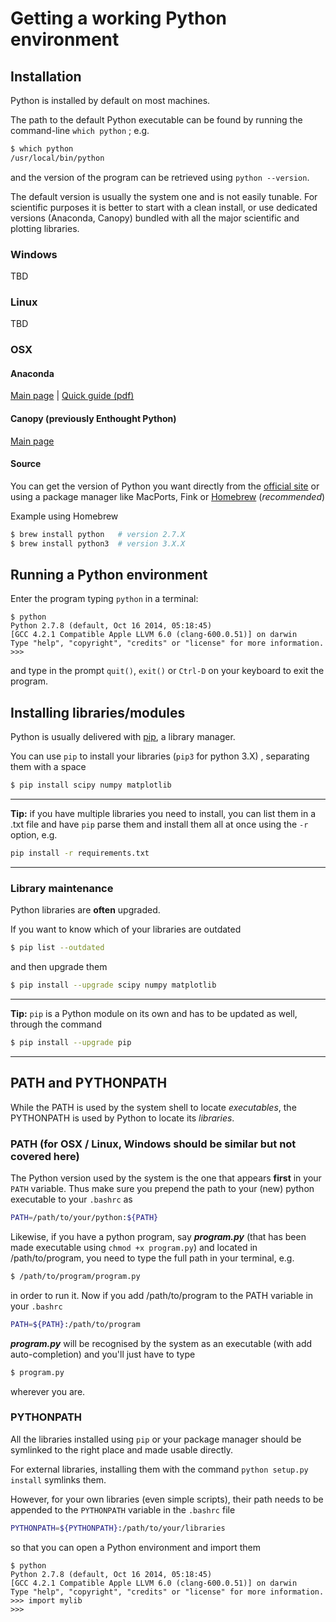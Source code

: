 # Getting a working Python environment

## Installation

Python is installed by default on most machines.

The path to the default Python executable can be found by running the command-line
`which python` ; e.g.
```bash
$ which python
/usr/local/bin/python
```
and the version of the program can be retrieved using `python --version`.

The default version is usually the system one and is not easily tunable.
For scientific purposes it is better to start with a clean install, or use dedicated versions (Anaconda, Canopy) bundled with all the major scientific and plotting libraries.

### Windows
TBD

### Linux
TBD

### OSX

#### Anaconda

[Main page](https://store.continuum.io/cshop/anaconda/) | [Quick guide (pdf)](https://store.continuum.io/static/img/Anaconda-Quickstart.pdf)

#### Canopy (previously Enthought Python)

[Main page](https://www.enthought.com/products/canopy/)

#### Source

You can get the version of Python you want directly from the [official site](https://www.python.org/downloads/) or using a package manager like MacPorts, Fink or [Homebrew](http://brew.sh/) (_recommended_)

Example using Homebrew
```bash
$ brew install python   # version 2.7.X
$ brew install python3  # version 3.X.X
```

## Running a Python environment

Enter the program typing `python` in a terminal:
```
$ python
Python 2.7.8 (default, Oct 16 2014, 05:18:45)
[GCC 4.2.1 Compatible Apple LLVM 6.0 (clang-600.0.51)] on darwin
Type "help", "copyright", "credits" or "license" for more information.
>>>
```
and type in the prompt `quit()`, `exit()` or `Ctrl-D` on your keyboard to exit the program.


## Installing libraries/modules

Python is usually delivered with [pip](https://pip.pypa.io/en/latest/), a library manager.

You can use `pip` to install your libraries (`pip3` for python 3.X) , separating them with a space
```bash
$ pip install scipy numpy matplotlib
```
----
__Tip:__ if you have multiple libraries you need to install, you can list them in a .txt file and have `pip` parse them and install them all at once using the `-r` option, e.g.
```bash
pip install -r requirements.txt
```
----

### Library maintenance

Python libraries are __often__ upgraded.

If you want to know which of your libraries are outdated
```bash
$ pip list --outdated
```
and then upgrade them
```bash
$ pip install --upgrade scipy numpy matplotlib
```
----
__Tip:__ `pip` is a Python module on its own and has to be updated as well, through the command
```bash
$ pip install --upgrade pip
```
----

## PATH and PYTHONPATH

While the PATH is used by the system shell to locate _executables_, the PYTHONPATH is used by Python to locate its _libraries_.

### PATH (for OSX / Linux, Windows should be similar but not covered here)
The Python version used by the system is the one that appears __first__ in your `PATH` variable.
Thus make sure you prepend the path to your (new) python executable to your `.bashrc` as

```bash
PATH=/path/to/your/python:${PATH}
```

Likewise, if you have a python program, say ___program.py___ (that has been made executable using `chmod +x program.py`) and located in /path/to/program, you need to type the full path in your terminal, e.g.

```bash
$ /path/to/program/program.py
```

in order to run it.
Now if you add /path/to/program to the PATH variable in your `.bashrc`

```bash
PATH=${PATH}:/path/to/program
```

___program.py___ will be recognised by the system as an executable (with add auto-completion) and you'll just have to type

```bash
$ program.py
```

wherever you are.

### PYTHONPATH

All the libraries installed using `pip` or your package manager should be symlinked to the right place and made usable directly.

For external libraries, installing them with the command `python setup.py install` symlinks them.

However, for your own libraries (even simple scripts), their path needs to be appended to the `PYTHONPATH` variable in the `.bashrc` file

```bash
PYTHONPATH=${PYTHONPATH}:/path/to/your/libraries
```

so that you can open a Python environment and import them
```
$ python
Python 2.7.8 (default, Oct 16 2014, 05:18:45)
[GCC 4.2.1 Compatible Apple LLVM 6.0 (clang-600.0.51)] on darwin
Type "help", "copyright", "credits" or "license" for more information.
>>> import mylib
>>>
```
